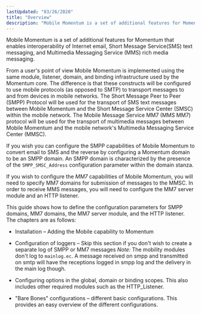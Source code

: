 ```yaml
---
lastUpdated: "03/26/2020"
title: "Overview"
description: "Mobile Momentum is a set of additional features for Momentum that enables interoperability of Internet email Short Message Service SMS text messaging and Multimedia Messaging Service MMS rich media messaging From a user's point of view Mobile Momentum is implemented using the same module listener domain and binding infrastructure used..."
---
```


Mobile Momentum is a set of additional features for Momentum that enables interoperability of Internet email, Short Message Service(SMS) text messaging, and Multimedia Messaging Service (MMS) rich media messaging.

From a user's point of view Mobile Momentum is implemented using the same module, listener, domain, and binding infrastructure used by the Momentum core. The difference is that these constructs will be configured to use mobile protocols (as opposed to SMTP) to transport messages to and from devices in mobile networks. The Short Message Peer to Peer (SMPP) Protocol will be used for the transport of SMS text messages between Mobile Momentum and the Short Message Service Center (SMSC) within the mobile network. The Mobile Message Service MM7 (MMS MM7) protocol will be used for the transport of multimedia messages between Mobile Momentum and the mobile network's Multimedia Messaging Service Center (MMSC).

If you wish you can configure the SMPP capabilities of Mobile Momentum to convert email to SMS and the reverse by configuring a Momentum domain to be an SMPP domain. An SMPP domain is characterized by the presence of the `SMPP_SMSC_Address` configuration parameter within the domain stanza.

If you wish to configure the *MM7* capabilities of Mobile Momentum, you will need to specify MM7 domains for submission of messages to the MMSC. In order to receive MMS messages, you will need to configure the MM7 server module and an HTTP listener.

This guide shows how to define the configuration parameters for SMPP domains, MM7 domains, the MM7 server module, and the HTTP listener. The chapters are as follows:

*   Installation – Adding the Mobile capability to Momentum

*   Configuration of loggers – Skip this section if you don't wish to create a separate log of SMPP or MM7 messages *Note:* The mobility modules don't log to `mainlog.ec`. A message received on smpp and transmitted on smtp will have the receptions logged in smpp log and the delivery in the main log though.

*   Configuring options in the global, domain or binding scopes. This also includes other required modules such as the HTTP_Listener.

*   "Bare Bones" configurations – different basic configurations. This provides an easy overview of the different configurations.